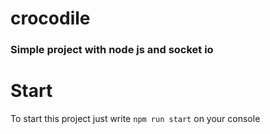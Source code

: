 # crocodile
### Simple project with node js and socket io

# Start
To start this project just write `npm run start` on your console
